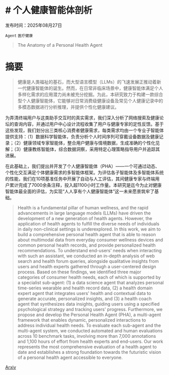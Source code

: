 # # 个人健康智能体剖析

发布时间：2025年08月27日

`Agent` `医疗健康`

> The Anatomy of a Personal Health Agent

# 摘要

> 健康是人类福祉的基石，而大型语言模型（LLMs）的飞速发展正推动着新一代健康智能体的诞生。然而，在日常非临床场景中，健康智能体满足个人多样化需求的应用潜力尚未被充分挖掘。为此，本研究致力于构建一款综合型个人健康智能体，它能够对日常消费级健康设备及常见个人健康记录中的多模态数据进行分析推理，并提供个性化健康建议。

为弄清终端用户与这类助手交互时的真实需求，我们深入分析了网络搜索及健康论坛的查询内容，并通过用户中心设计流程收集了用户与健康专家的定性反馈。基于这些发现，我们划分出三类核心消费者健康需求，每类需求均由一个专业子智能体提供支持：（1）数据科学智能体，负责分析个人时间序列可穿戴设备数据及健康记录；（2）健康领域专家智能体，整合用户健康与情境数据，生成准确的个性化见解；（3）健康教练智能体，综合数据洞察，采用特定心理策略指导用户并追踪其进展。

在此基础上，我们提出并开发了个人健康智能体（PHA）——一个可通过动态、个性化交互满足个体健康需求的多智能体框架。为评估各子智能体及多智能体系统的性能，我们在10项基准任务中开展了自动与人工评估，其间健康专家与终端用户累计完成了7000余条注释，投入超1100小时工作量。本研究是迄今为止对健康智能体最全面的评估，为实现“人人享有个人健康智能体”这一未来愿景筑牢了基础。

> Health is a fundamental pillar of human wellness, and the rapid advancements in large language models (LLMs) have driven the development of a new generation of health agents. However, the application of health agents to fulfill the diverse needs of individuals in daily non-clinical settings is underexplored. In this work, we aim to build a comprehensive personal health agent that is able to reason about multimodal data from everyday consumer wellness devices and common personal health records, and provide personalized health recommendations. To understand end-users' needs when interacting with such an assistant, we conducted an in-depth analysis of web search and health forum queries, alongside qualitative insights from users and health experts gathered through a user-centered design process. Based on these findings, we identified three major categories of consumer health needs, each of which is supported by a specialist sub-agent: (1) a data science agent that analyzes personal time-series wearable and health record data, (2) a health domain expert agent that integrates users' health and contextual data to generate accurate, personalized insights, and (3) a health coach agent that synthesizes data insights, guiding users using a specified psychological strategy and tracking users' progress. Furthermore, we propose and develop the Personal Health Agent (PHA), a multi-agent framework that enables dynamic, personalized interactions to address individual health needs. To evaluate each sub-agent and the multi-agent system, we conducted automated and human evaluations across 10 benchmark tasks, involving more than 7,000 annotations and 1,100 hours of effort from health experts and end-users. Our work represents the most comprehensive evaluation of a health agent to date and establishes a strong foundation towards the futuristic vision of a personal health agent accessible to everyone.

[Arxiv](https://arxiv.org/abs/2508.20148)